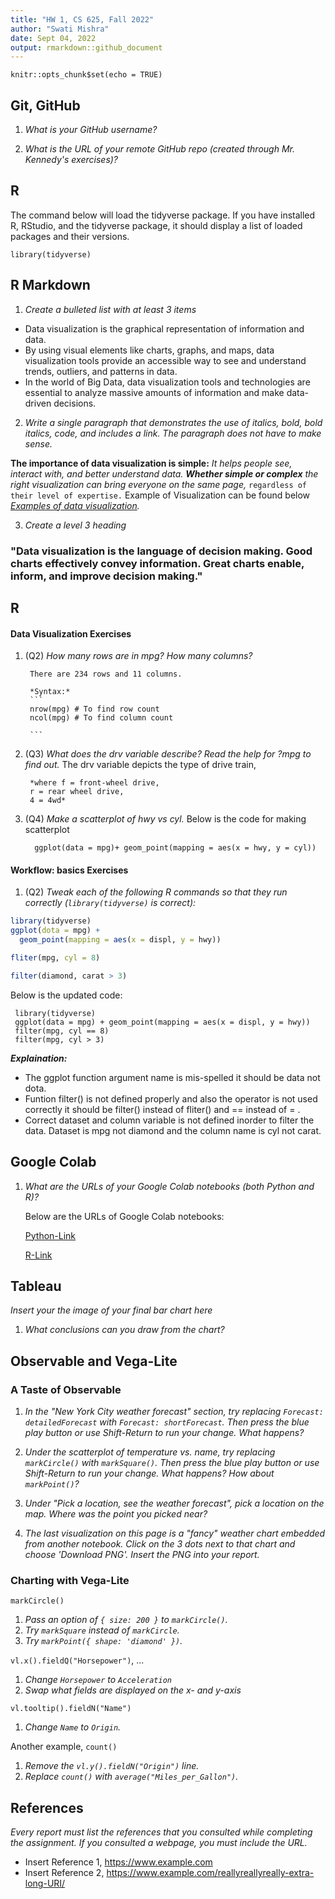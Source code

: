 ```yaml
---
title: "HW 1, CS 625, Fall 2022"
author: "Swati Mishra"
date: Sept 04, 2022
output: rmarkdown::github_document
---
```


```{r setup, include=FALSE}
knitr::opts_chunk$set(echo = TRUE)
```

## Git, GitHub

1. *What is your GitHub username?*

2. *What is the URL of your remote GitHub repo (created through Mr. Kennedy's exercises)?*

## R

The command below will load the tidyverse package.  If you have installed R, RStudio, and the tidyverse package, it should display a list of loaded packages and their versions.
```{r}
library(tidyverse)
```

## R Markdown 

1. *Create a bulleted list with at least 3 items*

* Data visualization is the graphical representation of information  and data.
* By using visual elements like charts, graphs, and maps, data visualization tools provide an accessible way to see and understand   trends, outliers, and patterns in data. 
* In the world of Big Data, data visualization tools and technologies are essential to analyze massive amounts of information and make data-driven decisions.

2. *Write a single paragraph that demonstrates the use of italics, bold, bold italics, code, and includes a link. The paragraph does not have to make sense.*

**The importance of data visualization is simple:** 
  *It helps people see, interact with, and better understand data.* 
  ***Whether simple or complex*** 
  *the right visualization can bring everyone on the same page,* 
  `regardless of their level of expertise.`
  Example of Visualization can be found below
*[Examples of data visualization](https://www.tableau.com/learn/articles/data-visualization).*

3. *Create a level 3 heading*

### "Data visualization is the language of decision making. Good charts effectively convey information. Great charts enable, inform, and improve decision making."

## R 

#### Data Visualization Exercises

1. (Q2) *How many rows are in mpg? How many columns?*
        
        There are 234 rows and 11 columns.
        
        *Syntax:* 
        ```
        nrow(mpg) # To find row count
        ncol(mpg) # To find column count
        
        ```

2. (Q3) *What does the drv variable describe? Read the help for ?mpg to find out.*
        The drv variable depicts the type of drive train,
        
        *where f = front-wheel drive, 
        r = rear wheel drive,
        4 = 4wd*

3. (Q4) *Make a scatterplot of hwy vs cyl.*
       Below is the code for making scatterplot

     ```
       ggplot(data = mpg)+ geom_point(mapping = aes(x = hwy, y = cyl))
     ```

#### Workflow: basics Exercises

1. (Q2) *Tweak each of the following R commands so that they run correctly (`library(tidyverse)` is correct):*

```r
library(tidyverse)
ggplot(dota = mpg) + 
  geom_point(mapping = aes(x = displ, y = hwy))

fliter(mpg, cyl = 8)

filter(diamond, carat > 3)
```
Below is the updated code:
 ```
  library(tidyverse)
  ggplot(data = mpg) + geom_point(mapping = aes(x = displ, y = hwy))
  filter(mpg, cyl == 8)
  filter(mpg, cyl > 3)
  ```
***Explaination:***
* The ggplot function argument name is mis-spelled it should be data not dota.
* Funtion filter() is not defined properly and also the operator is not used correctly it should be filter() instead of fliter() and == instead of = .
* Correct dataset and column variable is not defined inorder to filter the data. Dataset is mpg not diamond and the column name is cyl not carat.


## Google Colab

1. *What are the URLs of your Google Colab notebooks (both Python and R)?*
   
   Below are the URLs of Google Colab notebooks:
   
    [Python-Link](https://colab.research.google.com/drive/1WO42PKLFuCJ3N_ZbANQYwelLbRqzAEBJ?usp=sharing)
    
    [R-Link](https://colab.research.google.com/drive/19E8JMK5BnKIKlgfzfOZwpa6MjGy_Kj78?usp=sharing)
    
## Tableau

*Insert your the image of your final bar chart here*

1. *What conclusions can you draw from the chart?*

## Observable and Vega-Lite

### A Taste of Observable

1. *In the "New York City weather forecast" section, try replacing `Forecast: detailedForecast` with `Forecast: shortForecast`. Then press the blue play button  or use Shift-Return to run your change. What happens?*

1. *Under the scatterplot of temperature vs. name, try replacing `markCircle()` with `markSquare()`. Then press the blue play button  or use Shift-Return to run your change. What happens? How about `markPoint()`?*

1. *Under "Pick a location, see the weather forecast", pick a location on the map.  Where was the point you picked near?*

1. *The last visualization on this page is a "fancy" weather chart embedded from another notebook.  Click on the 3 dots next to that chart and choose 'Download PNG'.  Insert the PNG into your report.*

### Charting with Vega-Lite

`markCircle()`

1. *Pass an option of `{ size: 200 }` to `markCircle()`.*
1. *Try `markSquare` instead of `markCircle`.*
1. *Try `markPoint({ shape: 'diamond' })`.*

`vl.x().fieldQ("Horsepower")`, ...

1. *Change `Horsepower` to `Acceleration`*
1. *Swap what fields are displayed on the x- and y-axis*

`vl.tooltip().fieldN("Name")`

1. *Change `Name` to `Origin`.*

Another example, `count()`

1. *Remove the `vl.y().fieldN("Origin")` line.*
1. *Replace `count()` with `average("Miles_per_Gallon")`.*

## References

*Every report must list the references that you consulted while completing the assignment. If you consulted a webpage, you must include the URL.*

* Insert Reference 1, https://www.example.com
* Insert Reference 2, https://www.example.com/reallyreallyreally-extra-long-URI/
